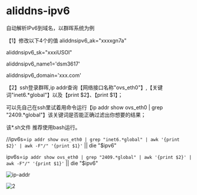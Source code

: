 # aliddns-ipv6
自动解析IPv6到域名，以群晖系统为例


【1】修改以下4个的值
aliddnsipv6_ak="xxxxgn7a"

aliddnsipv6_sk="xxxiUSOl"

aliddnsipv6_name1='dsm3617'

aliddnsipv6_domain='xxx.com'


【2】ssh登录群晖,ip addr查询【网络接口名称"ovs_eth0"】,【关键词"inet6.*global"】以及【print $2】、【print $1】；

可以先自己在ssh里试着用命令运行【ip addr show ovs_eth0 | grep "2409.*global"】该关键词是否能正确过滤出你想要的结果；

该*.sh文件 推荐使用bash运行。


//ipv6s=`ip addr show ovs_eth0 | grep "inet6.*global" | awk '{print $2}' | awk -F"/" '{print $1}'` || die "$ipv6"

ipv6s=`ip addr show ovs_eth0 | grep "2409.*global" | awk '{print $2}' | awk -F"/" '{print $1}'` || die "$ipv6"




![ip-addr](https://user-images.githubusercontent.com/74590290/126312766-3f342ef5-46a2-49ee-b14d-53f2a4858267.png)

![2](https://user-images.githubusercontent.com/74590290/126312718-0b3ee9be-1ecd-4d47-8921-fc706a9aebb2.png)


